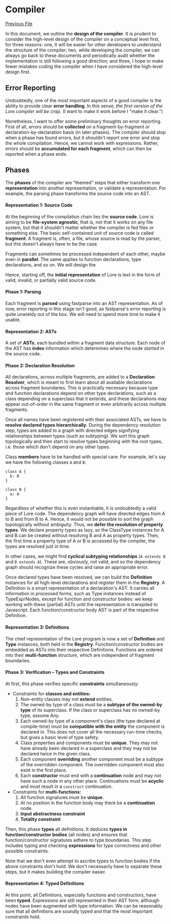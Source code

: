 # Compiler

[Previous File](05-expressions.md)

In this document, we outline the **design of the compiler**. It is prudent to consider the high-level design of the compiler on a conceptual level first, for three reasons: one, it will be easier for other developers to understand the structure of the compiler; two, while developing the compiler, we can always go back to these documents and periodically audit whether the implementation is still following a good direction; and three, I hope to make fewer mistakes coding the compiler when I have considered the high-level design first.



## Error Reporting

Undoubtedly, one of the most important aspects of a good compiler is the ability to provide clear **error handling**. In this sense, *the first version of the Lore compiler will be crap*. (I want to make it work before I "make it clear.")

Nonetheless, I want to offer some preliminary thoughts on error reporting. First of all, errors should be **collected** on a fragment-by-fragment or declaration-by-declaration basis (in later phases). The compiler should stop when a phase has found errors, but it shouldn't report one error and stop the whole compilation. Hence, we cannot work with expressions. Rather, errors should be **accumulated for each fragment**, which can then be reported when a phase ends.



## Phases

The **phases** of the compiler are "themed" steps that either transform one **representation** into another representation, or validate a representation. For example, the parsing phase transforms the source code into an AST.



#### Representation 1: Source Code

At the beginning of the compilation chain lies the **source code**. Lore is aiming to be **file-system agnostic**, that is, not that it works on any file system, but that it shouldn't matter whether the compiler is fed files or something else. The basic self-contained unit of source code is called **fragment**. A fragment is, often, a file, whose source is read by the parser, but this doesn't always have to be the case.

Fragments can sometimes be processed independent of each other, maybe even in **parallel**. The same applies to function declarations, type declarations, and so on. We will design the 

Hence, starting off, the **initial representation** of Lore is text in the form of valid, invalid, or partially valid source code.



#### Phase 1: Parsing

Each fragment is **parsed** using fastparse into an AST representation. As of now, error reporting in this stage isn't good, as fastparse's error reporting is quite unwieldy out of the box. We will need to spend more time to make it usable.



#### Representation 2: ASTs

A set of **ASTs**, each bundled within a fragment data structure. Each node of the AST has **index** information which determines where the node *started* in the source code.



#### Phase 2: Declaration Resolution

All declarations, across multiple fragments, are added to a **Declaration Resolver**, which is meant to first learn about all available declarations across fragment boundaries. This is practically necessary because type and function declarations depend on other type declarations, such as a class depending on a superclass that it extends, and these declarations may appear out-of-order in the same fragment or even arbitrarily across multiple fragments.

Once all names have been registered with their associated ASTs, we have to **resolve declared types hierarchically**. During the dependency resolution step, types are added to a graph with directed edges signifying relationships between types (such as subtyping). We sort this graph topologically and then start to resolve types beginning with the root types, i.e. those which don't depend on any other types.

Class **members** have to be handled with special care: For example, let's say we have the following classes `A` and `B`:

```
class A {
  b: B
}

class B {
  a: A
}
```

Regardless of whether this is even instantiable, it is undoubtedly a valid piece of Lore code. The dependency graph will have directed edges from A to B and from B to A. Hence, it would not be possible to sort the graph topologically without ambiguity. Thus, we **defer the resolution of property types**. We declare property types as lazy, so the ClassType instances for A and B can be created without resolving B and A as property types. Then, the first time a property type of A or B is accessed by the compiler, the types are resolved just in time.

In other cases, we might find **cyclical subtyping relationships** (`A extends B` and `B extends A`). These are, obviously, not valid, and so the dependency graph should recognize these cycles and raise an appropriate error.

Once declared types have been resolved, we can build the **Definition** instances for all high-level declarations and register them in the **Registry**. A Definition is a smart representation of a declaration's AST. It carries all information in processed forms, such as Type instances instead of TypeExprNodes, except for function and constructor bodies: we keep working with these (partial) ASTs until the representation is transpiled to Javascript. Each function/constructor body AST is part of the respective Definition.



#### Representation 3: Definitions

The chief representation of the Lore program is now a set of **Definition** and **Type** instances, both held in the **Registry**. Function/constructor bodies are embedded as ASTs into their respective Definitions. Functions are ordered into their **multi-function** structure, which are independent of fragment boundaries.



#### Phase 3: Verification – Types and Constraints

At first, this phase verifies specific **constraints** simultaneously:



- Constraints for **classes and entities:** 
  1. Non-entity classes may not **extend** entities. 
  2. The owned-by type of a class must be a **subtype of the owned-by type** of its superclass. If the class or superclass has no owned-by type, assume Any.
  3. Each owned-by type of a component's class (the type declared at compile-time) must be **compatible with the entity** the component is declared in. This does not cover all the necessary run-time checks, but gives a basic level of type safety.
  4. Class properties and components must be **unique**. They may not have already been declared in a superclass and they may not be declared twice in the given class.
  5. Each component **overriding** another component must be a subtype of the overridden component. The overridden component must also exist in the first place.
  6. Each **constructor** must end with a **continuation** node and may not have such a node in any other place. Continuations must be **acyclic** and must result in a `construct` continuation.
- Constraints for **multi-functions:**
  1. All function signatures must be **unique**.
  2. At no position in the function body may there be a **continuation** node.
  3. **Input abstractness constraint**
  4. **Totality constraint**

Then, this phase **types** all definitions. It deduces **types in function/constructor bodies** (all nodes) and ensures that function/constructor signatures adhere to type boundaries. This step includes typing and checking **expressions** for type correctness and other possible constraints.

Note that we don't even attempt to ascribe types to function bodies if the above constraints don't hold. We don't necessarily have to separate these steps, but it makes building the compiler easier.



#### Representation 4: Typed Definitions

At this point, all Definitions, especially functions and constructors, have been **typed**. Expressions are still represented in their AST form, although nodes have been augmented with type information. We can be reasonably sure that all definitions are soundly typed and that the most important constraints hold.





